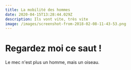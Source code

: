 ```yaml
---
title: La mobilité des hommes
date: 2020-04-15T13:28:44.029Z
description: Ils vont vite, très vite
image: /images/screenshot-from-2018-02-08-11-43-53.png
---
```

# Regardez moi ce saut !



Le mec n'est plus un homme, mais un oiseau.